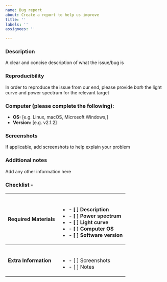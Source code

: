 ```yaml
---
name: Bug report
about: Create a report to help us improve
title: ''
labels: ''
assignees: ''

---
```


### Description

A clear and concise description of what the issue/bug is

### Reproducibility

In order to reproduce the issue from our end, please provide *both* the light curve and power spectrum for the relevant target

### Computer (please complete the following):

 - **OS:** [e.g. Linux, macOS, Microsoft Windows,]
 - **Version:** [e.g. v2.1.2]

### Screenshots

If applicable, add screenshots to help explain your problem

### Additional notes
Add any other information here 

### Checklist -

**Required Materials** | <br/> <ul> <li>- [ ] Description</li> <li>- [ ] Power spectrum</li> <li>- [ ] Light curve</li> <li>- [ ] Computer OS</li> <li>- [ ] Software version</li> </ul> 
:--------------- | :--------------------------------------------------------------------------------
**Extra Information** | <br/> <ul><li>- [ ] Screenshots</li><li>- [ ] Notes</li></ul>
